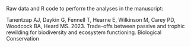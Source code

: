 Raw data and R code to perform the analyses in the manuscript:

Tanentzap AJ, Daykin G, Fennell T, Hearne E, Wilkinson M, Carey PD, Woodcock BA, Heard MS. 2023. Trade-offs between passive and trophic rewilding for biodiversity and ecosystem functioning. Biological Conservation 
